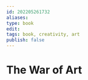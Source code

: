 ```yaml
---
id: 202205261732
aliases:
type: book
edit: 
tags: book, creativity, art
publish: false
---
```

# The War of Art
